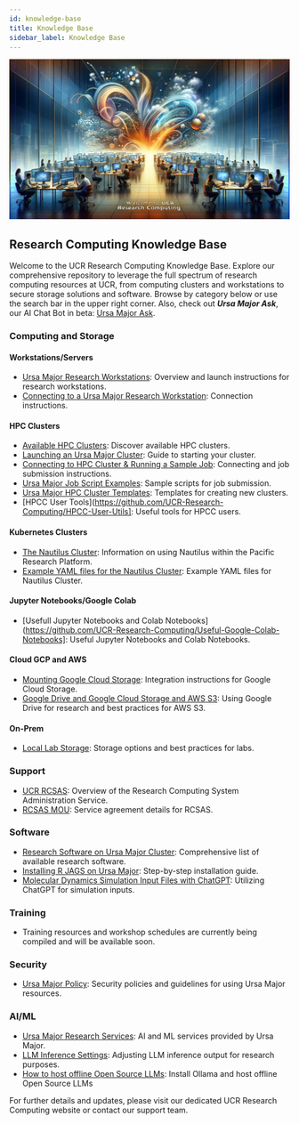 ```yaml
---
id: knowledge-base
title: Knowledge Base
sidebar_label: Knowledge Base
---
```


<img src="../assets/welcome.jpg" alt="Banner Image" style="width: 100%; object-fit: scale-down; height: auto; max-height: 400px;">



## Research Computing Knowledge Base

Welcome to the UCR Research Computing Knowledge Base. Explore our comprehensive repository to leverage the full spectrum of research computing resources at UCR, from computing clusters and workstations to secure storage solutions and software. Browse by category below or use the search bar in the upper right corner. Also, check out ***Ursa Major Ask***, our AI Chat Bot in beta: [Ursa Major Ask](http://34.70.75.7:3000/chatbot/0528881e-633f-4e5a-a6df-7a41e74df4e7).

### Computing and Storage

#### Workstations/Servers
- [Ursa Major Research Workstations](Ursa_Major_Research_Workstations.md): Overview and launch instructions for research workstations.
- [Connecting to a Ursa Major Research Workstation](Ursa_Major_Research_Workstations_How_to_Connect.md): Connection instructions.

#### HPC Clusters
- [Available HPC Clusters](Available_Clusters.md): Discover available HPC clusters.
- [Launching an Ursa Major Cluster](How_To_Launch_a_Ursa_Major_Cluster.md): Guide to starting your cluster.
- [Connecting to HPC Cluster & Running a Sample Job](how_to_connect_to_hpc_cluster_run_sample_job.md): Connecting and job submission instructions.
- [Ursa Major Job Script Examples](https://github.com/UCR-Research-Computing/UCR-Ursa-Major-Slurm-Job-Scripts): Sample scripts for job submission.
- [Ursa Major HPC Cluster Templates](https://github.com/UCR-Research-Computing/UCR-Ursa-Major-Cluster-Blueprints): Templates for creating new clusters.
- [HPCC User Tools](https://github.com/UCR-Research-Computing/HPCC-User-Utils]: Useful tools for HPCC users.



#### Kubernetes Clusters
- [The Nautilus Cluster](The_Nautilus_Cluster.md): Information on using Nautilus within the Pacific Research Platform.
- [Example YAML files for the Nautilus Cluster](https://github.com/UCR-Research-Computing/Nautilus-Cluster-Example-Yaml-Files): Example YAML files for Nautilus Cluster.


#### Jupyter Notebooks/Google Colab
- [Usefull Jupyter Notebooks and Colab Notebooks](https://github.com/UCR-Research-Computing/Useful-Google-Colab-Notebooks]: Useful Jupyter Notebooks and Colab Notebooks.


#### Cloud GCP and AWS
- [Mounting Google Cloud Storage](how_to_mount_google_cloud_storage.md): Integration instructions for Google Cloud Storage.
- [Google Drive and Google Cloud Storage and AWS S3](Google_Drive.md): Using Google Drive for research and best practices for AWS S3.

#### On-Prem
- [Local Lab Storage](Local_Lab_Storage.md): Storage options and best practices for labs.

### Support

- [UCR RCSAS](UCR_Research_Computing_System_Administration_Service.md): Overview of the Research Computing System Administration Service.
- [RCSAS MOU](https://docs.google.com/document/d/19nYYXakruAbg1pxKybpSddSz8p1TBiBc/edit?usp=sharing&ouid=115996119773834121624&rtpof=true&sd=true): Service agreement details for RCSAS.

### Software

- [Research Software on Ursa Major Cluster](https://spack.readthedocs.io/en/latest/package_list.html): Comprehensive list of available research software.
- [Installing R JAGS on Ursa Major](R-JAGS.md): Step-by-step installation guide.
- [Molecular Dynamics Simulation Input Files with ChatGPT](md_simulation_input_files_chatpgt.md): Utilizing ChatGPT for simulation inputs.

### Training

- Training resources and workshop schedules are currently being compiled and will be available soon.

### Security

- [Ursa Major Policy](Ursa_Major_Policy.md): Security policies and guidelines for using Ursa Major resources.

### AI/ML

- [Ursa Major Research Services](Ursa_Major_Research_Services.md): AI and ML services provided by Ursa Major.
- [LLM Inference Settings](llm_inference_settings.md): Adjusting LLM inference output for research purposes.
- [How to host offline Open Source LLMs](ollama-how-to.md): Install Ollama and host offline Open Source LLMs

For further details and updates, please visit our dedicated UCR Research Computing website or contact our support team.